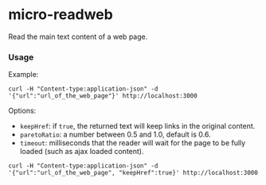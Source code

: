# micro-readweb

Read the main text content of a web page.

### Usage

Example:

`curl -H "Content-type:application-json" -d '{"url":"url_of_the_web_page"}' http://localhost:3000`

Options:

* `keepHref`: if `true`, the returned text will keep links in the original content.
* `paretoRatio`: a number between 0.5 and 1.0, default is 0.6.
* `timeout`: milliseconds that the reader will wait for the page to be fully loaded (such as ajax loaded content).

`curl -H "Content-type:application-json" -d '{"url":"url_of_the_web_page", "keepHref":true}' http://localhost:3000`
